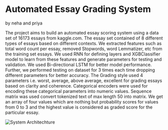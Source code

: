 # Automated Essay Grading System 
by neha and priya

The project aims to build an automated essay scoring system using a data set of 16173
essays from kaggle.com. The essay set contained of 8 different types of essays based on
different contexts. We extracted features such as total word count per essay, removed
Stopwords, word Lemmatizer, etc from the training set essays. We used RNN for
defining layers and XGBClassifier model to learn from these features and generate
parameters for testing and validation. We used Bi-directional LSTM for better model
performance. Further, we performed testing on dataset for 3 times each time dropping
different parameters for better accuracy. The Grading style used 4 parameters i.e. worst,
average, above average, excellent for grading essays based on clarity and coherence.
Categorical encoders were used for encoding these categorical parameters into numeric
values. Sequence matrix was used convert tokenized text of max length 50 into matrix.
We get an array of four values which are nothing but probability scores for values from 0
to 3 and the highest value is considered as graded score for the particular essay.




![System Architechture](https://github.com/[Prrriyanka]/[Machine_learning]/blob/[Master]/Capture.PNG?raw=true)
